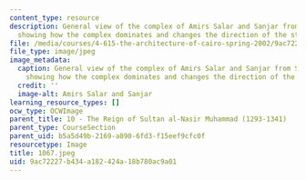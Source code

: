 ```yaml
---
content_type: resource
description: General view of the complex of Amirs Salar and Sanjar from Saliba Street
  showing how the complex dominates and changes the direction of the street.
file: /media/courses/4-615-the-architecture-of-cairo-spring-2002/9ac72227b434a182424a18b780ac9a01_1067.jpeg
file_type: image/jpeg
image_metadata:
  caption: General view of the complex of Amirs Salar and Sanjar from Saliba Street
    showing how the complex dominates and changes the direction of the street.
  credit: ''
  image-alt: Amirs Salar and Sanjar
learning_resource_types: []
ocw_type: OCWImage
parent_title: 10 - The Reign of Sultan al-Nasir Muhammad (1293-1341)
parent_type: CourseSection
parent_uid: b5a5d49b-2169-a890-6fd3-f15eef9cfc0f
resourcetype: Image
title: 1067.jpeg
uid: 9ac72227-b434-a182-424a-18b780ac9a01
---
```

